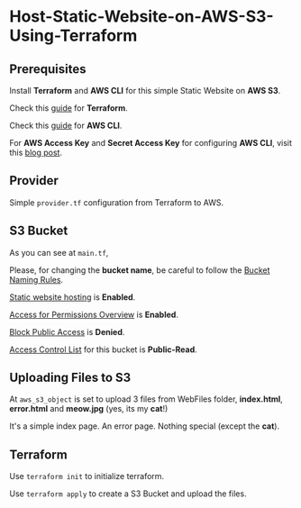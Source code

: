 # Host-Static-Website-on-AWS-S3-Using-Terraform

## Prerequisites

Install **Terraform** and **AWS CLI** for this simple Static Website on **AWS S3**.

Check this [guide](https://developer.hashicorp.com/terraform/tutorials/aws-get-started/install-cli) for **Terraform**.

Check this [guide](https://docs.aws.amazon.com/cli/latest/userguide/getting-started-install.html) for **AWS CLI**.

For **AWS Access Key** and **Secret Access Key** for configuring **AWS CLI**, visit this [blog post](https://aws.amazon.com/pt/blogs/security/wheres-my-secret-access-key/). 


## Provider

Simple ```provider.tf``` configuration from Terraform to AWS.

## S3 Bucket

As you can see at ``` main.tf ```,

Please, for changing the **bucket name**, be careful to follow the [Bucket Naming Rules](https://docs.aws.amazon.com/AmazonS3/latest/userguide/bucketnamingrules.html).

[Static website hosting](https://docs.aws.amazon.com/AmazonS3/latest/userguide/WebsiteHosting.html) is **Enabled**.

[Access for Permissions Overview](https://docs.aws.amazon.com/IAM/latest/UserGuide/access_policies.html) is **Enabled**.

[Block Public Access](https://docs.aws.amazon.com/AmazonS3/latest/userguide/access-control-block-public-access.html) is **Denied**.

[Access Control List](https://docs.aws.amazon.com/AmazonS3/latest/userguide/acl-overview.html) for this bucket is **Public-Read**.


## Uploading Files to S3

At ```aws_s3_object``` is set to upload 3 files from WebFiles folder, **index.html**, **error.html** and **meow.jpg** (yes, its my **cat**!)

It's a simple index page. An error page. Nothing special (except the **cat**).

## Terraform

Use ```terraform init``` to initialize terraform.

Use ```terraform apply``` to create a S3 Bucket and upload the files.

